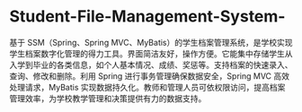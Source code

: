 # Student-File-Management-System-
基于 SSM（Spring、Spring MVC、MyBatis）的学生档案管理系统，是学校实现学生档案数字化管理的得力工具。界面简洁友好，操作方便。它能集中存储学生从入学到毕业的各类信息，如个人基本情况、成绩、奖惩等。支持档案的快速录入、查询、修改和删除。利用 Spring 进行事务管理确保数据安全，Spring MVC 高效处理请求，MyBatis 实现数据持久化。教师和管理人员可依权限访问，提高档案管理效率，为学校教学管理和决策提供有力的数据支持。 
